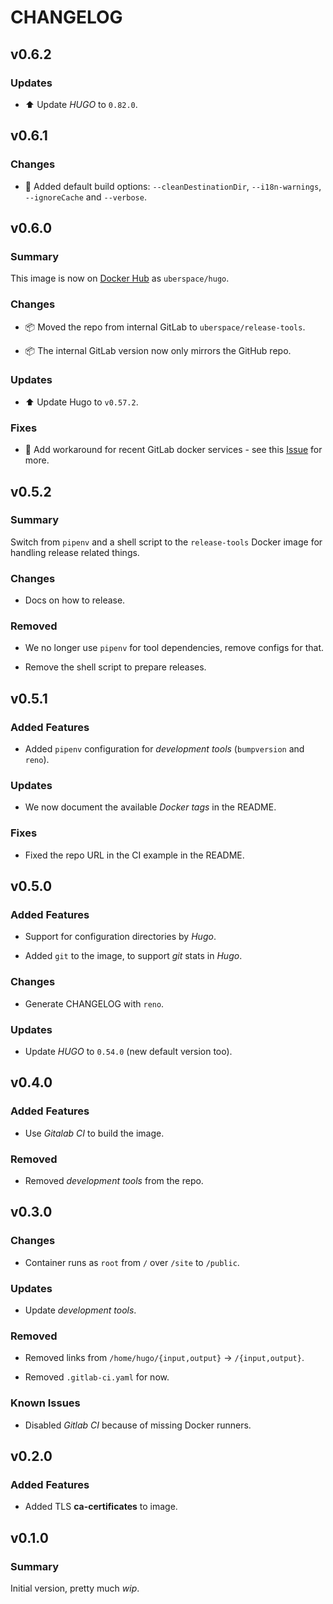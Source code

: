 # CHANGELOG

## v0.6.2

### Updates

- ⬆️ Update _HUGO_ to `0.82.0`.

## v0.6.1

### Changes

- 🔧 Added default build options: `--cleanDestinationDir`,
  `--i18n-warnings`, `--ignoreCache` and `--verbose`.

## v0.6.0

### Summary

This image is now on [Docker Hub][dh-hugo] as `uberspace/hugo`.

[dh-hugo]: https://hub.docker.com/r/uberspace/hugo

### Changes

- 📦 Moved the repo from internal GitLab to `uberspace/release-tools`.

- 📦 The internal GitLab version now only mirrors the GitHub repo.

### Updates

- ⬆️ Update Hugo to `v0.57.2`.

### Fixes

- 🚀 Add workaround for recent GitLab docker services - see this
  [Issue](https://cdn.knightlab.com/) for more.

## v0.5.2

### Summary

Switch from `pipenv` and a shell script to the `release-tools` Docker image
for handling release related things.

### Changes

- Docs on how to release.

### Removed

- We no longer use `pipenv` for tool dependencies, remove configs for that.

- Remove the shell script to prepare releases.

## v0.5.1

### Added Features

- Added `pipenv` configuration for _development tools_ (`bumpversion` and
  `reno`).

### Updates

- We now document the available _Docker tags_ in the README.

### Fixes

- Fixed the repo URL in the CI example in the README.

## v0.5.0

### Added Features

- Support for configuration directories by _Hugo_.

- Added `git` to the image, to support _git_ stats in _Hugo_.

### Changes

- Generate CHANGELOG with `reno`.

### Updates

- Update _HUGO_ to `0.54.0` (new default version too).

## v0.4.0

### Added Features

- Use _Gitalab CI_ to build the image.

### Removed

- Removed _development tools_ from the repo.

## v0.3.0

### Changes

- Container runs as `root` from `/` over `/site` to `/public`.

### Updates

- Update _development tools_.

### Removed

- Removed links from `/home/hugo/{input,output}` → `/{input,output}`.

- Removed `.gitlab-ci.yaml` for now.

### Known Issues

- Disabled _Gitlab CI_ because of missing Docker runners.

## v0.2.0

### Added Features

- Added TLS **ca-certificates** to image.

## v0.1.0

### Summary

Initial version, pretty much _wip_.
